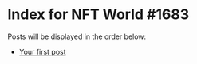 # Index for NFT World #1683
Posts will be displayed in the order below:

- [Your first post](./001-first.md)

